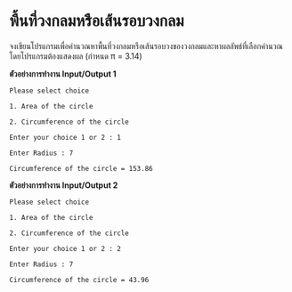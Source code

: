 # พื้นที่วงกลมหรือเส้นรอบวงกลม

จงเขียนโปรแกรมเพื่อคำนวณหาพื้นที่วงกลมหรือเส้นรอบวงของวงกลมและหาผลลัพธ์ที่เลือกคำนวณ โดยโปรแกรมต้องแสดงผล (กำหนด π = 3.14)


**ตัวอย่างการทำงาน Input/Output 1**

    Please select choice

    1. Area of the circle 

    2. Circumference of the circle

    Enter your choice 1 or 2 : 1

    Enter Radius : 7

    Circumference of the circle = 153.86

**ตัวอย่างการทำงาน Input/Output 2**

    Please select choice

    1. Area of the circle

    2. Circumference of the circle

    Enter your choice 1 or 2 : 2

    Enter Radius : 7

    Circumference of the circle = 43.96